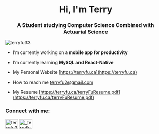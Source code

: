 

<h1 align="center">Hi, I'm Terry</h1>
<h3 align="center">A Student studying Computer Science Combined with Actuarial Science</h3>

<p align="left"> <img src="https://komarev.com/ghpvc/?username=terryfu33&label=Profile%20views&color=0e75b6&style=flat" alt="terryfu33" /> </p>


- I’m currently working on **a mobile app for productivity**

- I’m currently learning **MySQL and React-Native**

- My Personal Website [https://terryfu.ca](https://terryfu.ca)

- How to reach me terryfu2@gmail.com

- My Resume [https://terryfu.ca/terryFuResume.pdf](https://terryfu.ca/terryFuResume.pdf)

<h3 align="left">Connect with me:</h3>
<p align="left">
<a href="https://linkedin.com/in/" target="blank"><img align="center" src="https://cdn.jsdelivr.net/npm/simple-icons@3.0.1/icons/linkedin.svg" alt="terryfu33" height="30" width="40" /></a>
<a href="https://instagram.com/" target="blank"><img align="center" src="https://cdn.jsdelivr.net/npm/simple-icons@3.0.1/icons/instagram.svg" alt="_terryfu" height="30" width="40" /></a>
</p>





